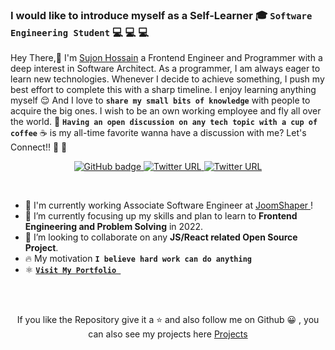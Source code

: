 

### I would like to introduce myself as a Self-Learner 🎓 `Software Engineering Student` 💻 💻 💻 

Hey There,👋 I'm <a href="https://sujonbd.netlify.app/" target="_blank">Sujon Hossain</a> a Frontend Engineer and Programmer with a deep interest in Software Architect. As a programmer, I am always eager to learn new technologies. Whenever I decide to achieve something, I push my best effort to complete this with a sharp timeline. I enjoy learning anything myself 😌 And I love to  **`share my small bits of knowledge`** with people to acquire the big ones. I wish to be an own working employee and fly all over the world. 🚀  **`Having an open discussion on any tech topic with a cup of coffee`** ☕ is my all-time favorite wanna have a discussion with me? Let's Connect!! 🚀 🚀


 <p align="center">
  <a href="https://github.com/SujonHossain1?tab=followers">
    <img src="https://img.shields.io/github/followers/SujonHossain1?label=Followers&logo=GitHub&style=social" alt="GitHub badge" />
  </a>
 
  <a href="https://www.facebook.com/SujonHossainBD">
  <img alt="Twitter URL" src="https://img.shields.io/twitter/url?label=Follow&logo=Facebook&url=https%3A%2F%2Ffacebook.com%2FSujonHossainBD">
  </a>
  <a href="https://www.linkedin.com/in/sujonhossain/" >
    <img alt="Twitter URL" src="https://img.shields.io/twitter/url?color=white&label=LInkedin&logo=linkedin&logoColor=blue&bgColor=111111style=for-the-badge&url=https%3A%2F%2Flinkedin.com">
  </a>
</p>

<br/>


* 🔭 I'm currently working Associate Software Engineer  at <a href="https://www.joomshaper.com/"> JoomShaper </a> ! 
* 🌱 I’m currently focusing up my skills and plan to learn to **Frontend Engineering and Problem Solving** in 2022.
* 👯 I’m looking to collaborate on any **JS/React related Open Source Project**.
* 🔥 My motivation **`I believe hard work can do anything`**
* ⚛️ [**`Visit My Portfolio `**](https://sujonbd.netlify.app/ "Sujon Hossain")




<br> <br>


<p align="center">If you like the Repository give it a ⭐ and also follow me on Github 😀 , you can also see my projects here <a href="https://sujonbd.netlify.app/"> Projects</p>





[website]: https://sujonbd.netlify.app/
